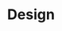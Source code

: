 ---
title: "Design"
description: "Our thoughts on all things design—from visual designs like logos to conceptual designs like IT solutions."
cover: "design.jpg"
coverAttribution: "Tim Arterbury"
coverAttributionURL: "https://unsplash.com/photos/VkwRmha1_tI"
---